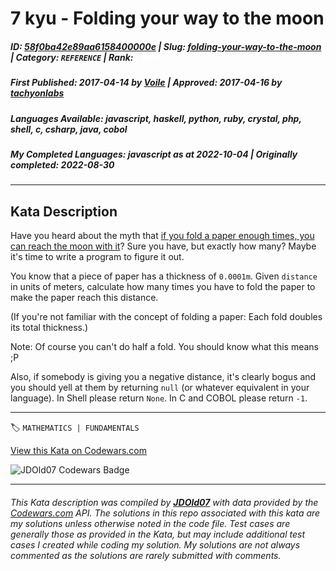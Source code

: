 # 7 kyu - Folding your way to the moon

##### **ID**: [58f0ba42e89aa6158400000e](https://www.codewars.com/kata/58f0ba42e89aa6158400000e) | **Slug**: [folding-your-way-to-the-moon](https://www.codewars.com/kata/58f0ba42e89aa6158400000e) | **Category**: `REFERENCE` | **Rank**: <span style="color:white">7 kyu</span>

##### **First Published**: 2017-04-14 ***by*** [Voile](https://www.codewars.com/users/Voile) | **Approved**: 2017-04-16 ***by*** [tachyonlabs](https://www.codewars.com/users/tachyonlabs)

##### **Languages Available**: javascript, haskell, python, ruby, crystal, php, shell, c, csharp, java, cobol

##### **My Completed Languages**: javascript ***as at*** 2022-10-04 | **Originally completed**: 2022-08-30

---

## Kata Description


Have you heard about the myth that [if you fold a paper enough times, you can reach the moon with it](http://scienceblogs.com/startswithabang/2009/08/31/paper-folding-to-the-moon/)? Sure you have, but exactly how many? Maybe it's time to write a program to figure it out.



You know that a piece of paper has a thickness of `0.0001m`. Given `distance` in units of meters, calculate how many times you have to fold the paper to make the paper reach this distance.  

(If you're not familiar with the concept of folding a paper: Each fold doubles its total thickness.)



Note: Of course you can't do half a fold. You should know what this means ;P



Also, if somebody is giving you a negative distance, it's clearly bogus and you should yell at them by returning `null` (or whatever equivalent in your language). In Shell please return `None`. In C and COBOL please return `-1`.

---


🏷 `MATHEMATICS | FUNDAMENTALS`


[View this Kata on Codewars.com](https://www.codewars.com/kata/58f0ba42e89aa6158400000e)

![](https://www.codewars.com/users/jdold07/badges/large "JDOld07 Codewars Badge")

---

###### *This Kata description was compiled by [**JDOld07**](https://tpstech.dev) with data provided by the [Codewars.com](https://www.codewars.com) API.  The solutions in this repo associated with this kata are my solutions unless otherwise noted in the code file.  Test cases are generally those as provided in the Kata, but may include additional test cases I created while coding my solution.  My solutions are not always commented as the solutions are rarely submitted with comments.*
